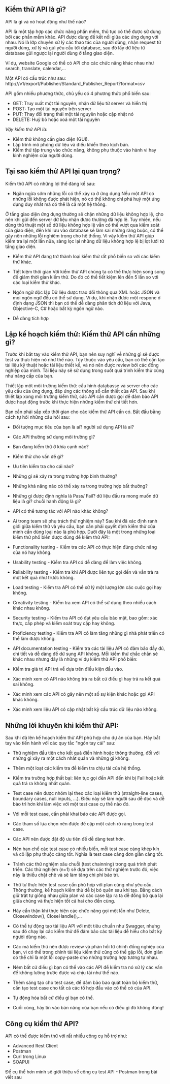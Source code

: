 ## Kiểm thử API là gì?

API là gì và nó hoạt động như thế nào?

API là một tập hợp các chức năng phần mềm, thủ tục có thể được sử dụng bởi các phần mềm khác. API được dùng để kết nối giữa các ứng dụng với nhau. Nó là lớp chuyên xử lý các thao tác của người dùng, nhận request từ người dùng, xử lý và gửi yêu cầu tới database, sau đó lấy dữ liệu từ database gửi ngược lại người dùng ở tầng giao diện.

Ví dụ, website Google có thể có API cho các chức năng khác nhau như search, translate, calendar,...

Một API có cấu trúc như sau:
http://<servername>/v1/export/Publisher/Standard_Publisher_Report?format=csv

API gồm nhiều phương thức, chủ yếu có 4 phương thức phổ biến sau:

* GET: Truy xuất một tài nguyên, nhận dữ liệu từ server và hiển thị
* POST: Tạo một tài nguyên trên server
* PUT: Thay đổi trạng thái một tài nguyên hoặc cập nhật nó
* DELETE: Huỷ bỏ hoặc xoá một tài nguyên
    
*Vậy kiểm thử API là:*
* Kiểm thử không cần giao diện (GUI).
* Lập trình mô phỏng dữ liệu và điều khiển theo kịch bản.
* Kiểm thử tập trung vào chức năng, không phụ thuộc vào hành vi hay kinh nghiệm của người dùng.

## Tại sao kiểm thử API lại quan trọng?

Kiểm thử API có những lợi thế đáng kể sau:

* Ngăn ngừa sớm những lỗi có thể xảy ra ở ứng dụng
Nếu một API có những lỗi không được phát hiện, nó có thể không chỉ phá huỷ một ứng dụng duy nhất mà có thể là cả một hệ thống.

Ở tầng giao diện ứng dụng thường sẽ chặn những dữ liệu không hợp lệ, cho nên khi gửi đến server dữ liệu nhận được thường đã hợp lệ. Tuy nhiên, nếu dùng thủ thuật một số dữ liệu không hợp lệ vẫn có thể vượt qua kiểm soát của giao diện, đến khi lưu vào database sẽ làm sai những ràng buộc, có thể gây nên những lỗi nghiêm trọng cho hệ thống. Vì vậy kiểm thử API giúp kiểm tra lại một lần nữa, sàng lọc lại những dữ liệu không hợp lệ bị lọt lưới từ tầng giao diện.

* Kiểm thử API đang trở thành loại kiểm thử rất phổ biến so với các kiểm thử khác. 

* Tiết kiệm thời gian
Với kiểm thử API chúng ta có thể thực hiện song song để giảm thời gian kiểm thử. Do đó có thể tiết kiệm lên đến 5 lần so với các loại kiểm thử khác.

* Ngôn ngữ độc lập
Dữ liệu được trao đổi thông qua XML hoặc JSON và mọi ngôn ngữ đều có thể sử dụng. Ví dụ, khi nhận được một respone ở định dạng JSON thì bạn có thể dễ dàng phân tích dữ liệu với Java, Objective-C, C# hoặc bất kỳ ngôn ngữ nào.

* Dễ dàng tích hợp
## Lập kế hoạch kiểm thử: Kiểm thử API cần những gì?

Trước khi bắt tay vào kiểm thử API, bạn nên suy nghĩ về những gì sẽ được test và thực hiện nó như thế nào.
Tùy thuộc vào yêu cầu, bạn có thể cần tạo tài liệu kỹ thuật hoặc tài liệu thiết kế, và nó nên được review bởi các đồng nghiệp của mình. Tài liệu này sẽ sử dụng trong suốt quá trình kiểm thử cũng như nâng cấp của bạn.

Thiết lập một môi trường kiểm thử: cấu hình databasse và server cho các yêu cầu của ứng dụng, đáp ứng các thông số cần thiết của API.
Sau khi thiết lập xong môi trường kiểm thử, các API cần được gọi để đảm bảo API được hoạt động trước khi thực hiện những kiểm thử chi tiết hơn.

Bạn cần phải sắp xếp thời gian cho các kiểm thử API cần có. Bắt đầu bằng cách tự hỏi những câu hỏi sau:

* Đối tượng mục tiêu của bạn là ai? người sử dụng API là ai?
* Các API thường sử dụng môi trường gì?
* Bạn đang kiểm thử ở khía cạnh nào?
* Kiểm thử cho vấn đề gì?
* Ưu tiên kiểm tra cho cái nào?
* Những gì sẽ xảy ra trong trường hợp bình thường?
* Những khả năng nào có thể xảy ra trong trường hợp bất thường?
* Những gì được định nghĩa là Pass/ Fail? dữ liệu đầu ra mong muốn dữ liệu là gì? chuỗi hành động là gì?
* API có thể tương tác với API nào khác không?
* Ai trong team sẽ phụ trách thử nghiệm này?
Sau khi đã xác định ranh giới giữa kiểm thử và yêu cầu, bạn cần phải quyết định kiểm thử của mình cần dùng loại nào là phù hợp. Dưới đây là một trong những loại kiểm thử phổ biến được dùng để kiểm thử API:

* Functionality testing - Kiểm tra các API có thực hiện đúng chức năng của nó hay không.
* Usability testing - Kiểm tra API có dễ dàng để làm việc không.
* Reliability testing - Kiểm tra khi API được liên tục gọi đến và vẫn trả ra một kết quả như trước không.
* Load testing - Kiểm tra API có thể xử lý một lượng lớn các cuộc gọi hay không.
* Creativity testing - Kiểm tra xem API có thể sử dụng theo nhiều cách khác nhau không.
* Security testing - Kiểm tra API có đạt yêu cầu bảo mật, bao gồm: xác thực, cấp phép và kiểm soát truy cập hay không.
* Proficiency testing - Kiểm tra API có làm tăng những gì nhà phát triển có thể làm được không.
* API documentation testing - Kiểm tra các tài liệu API có đảm bảo đầy đủ, chi tiết và dễ dàng để dử sụng API không.
Mỗi kiểm thử chắc chắn sẽ khác nhau nhưng đây là những ví dụ kiểm thử API phổ biến:

* Kiểm tra giá trị API trả về dựa trên điều kiện đầu vào.
* Xác minh xem có API nào không trả ra bất cứ điều gì hay trả ra kết quả sai không.
* Xác minh xem các API có gây nên một số sự kiện khác hoặc gọi API khác không.
* Xác minh xem liệu API có cập nhật bất kỳ cấu trúc dữ liệu nào không.
    
## Những lời khuyên khi kiểm thử API:

Sau khi đã lên kế hoạch kiểm thử API phù hợp cho dự án của bạn. Hãy bắt tay vào tiến hành với các quy tắc "ngón tay cái" sau:

* Thử nghiệm đầu tiên cho kết quả điển hình hoặc thông thường, đối với những gì xảy ra một cách nhất quán và những gì không.

* Thêm một loạt các kiểm tra để kiểm tra chịu tải của hệ thống.

* Kiểm tra trường hợp thất bại: liên tục gọi đến API đến khi bị Fail hoặc kết quả trả ra không nhất quán.

* Test case nên được nhóm lại theo các loại kiểm thử (straight-line cases, boundary cases, null inputs, ...). Điều này sẽ làm người sau dễ đọc và dễ bảo trì hơn khi làm việc với một test case cụ thể nào đó.

* Với mỗi test case, cần phải khai báo các API được gọi.

* Các tham số lựa chọn nên được đề cập một cách rõ ràng trong test case.

* Các API nên được đặt độ ưu tiên để dễ dàng test hơn.

* Nên hạn chế các test case có nhiều biến, mỗi test case càng khép kín và cô lập phụ thuộc càng tốt. Nghĩa là test case càng đơn giản càng tốt.

* Tránh các thử nghiệm xâu chuỗi (test chainning) trong quá trình phát triển. Các thử nghiệm (n+1) sẽ dựa trên các thử nghiệm trước đó, việc này là thiếu chặt chẽ và sẽ làm tăng chi phí bảo trì.

* Thứ tự thực hiện test case cần phù hợp với plan cũng như yêu cầu. Thông thường, kế hoạch kiểm thử dễ bị bỏ quên sau khi tạo. Bằng cách giữ trật tự giống nhau giữa plan và các case lập ra ta dễ đồng bộ qua lại giữa chúng và thực hiện tốt cả hai cho đến cùng.

* Hãy cẩn thận khi thực hiện các chức năng gọi một lần như Delete, Closewindow(), CloseHandle(),...

* Có thể tự động tạo tài liệu API với một tiêu chuẩn như Swagger, nhưng sau đó chạy lại các kiểm thử để đảm bảo các tài liệu dễ hiểu cho bất kỳ người dùng nào.

* Các mã kiểm thử nên được review và phản hồi từ chính đồng nghiệp của bạn, vì có thể trong chính tài liệu kiểm thử cũng có thể gặp lỗi, đơn giản có thể chỉ là một lỗi copy-paste cho những trường hợp tương tự nhau.

* Ném bất cứ điều gì bạn có thể vào các API để kiểm tra nó xử lý các vấn đề không lường trước được và chịu tải như thế nào.

* Thêm sáng tạo cho test case, để đảm bảo bao quát toàn bộ kiểm thử, cần tạo test case cho tất cả các tổ hợp đầu vào có thể có của API.

* Tự động hóa bất cứ điều gì bạn có thể.

* Cuối cùng, hãy tin vào bản năng của bạn nếu có điều gì đó không đúng!

## Công cụ kiểm thử API?

API có thể được kiểm thử với rất nhiều công cụ hỗ trợ như:

* Advanced Rest Client
* Postman
* Curl trong Linux
* SOAPUI
    
Để cụ thể hơn mình sẽ giới thiệu về công cụ test API - Postman trong bài viết sau